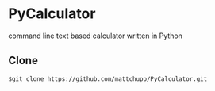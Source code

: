 # PyCalculator
command line text based calculator written in Python


## Clone 
    $git clone https://github.com/mattchupp/PyCalculator.git

